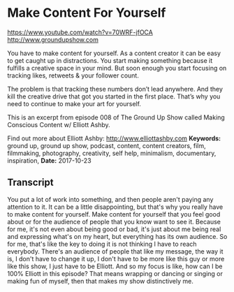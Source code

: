 # Make Content For Yourself
https://www.youtube.com/watch?v=70WRF-jfOCA
http://www.groundupshow.com

You have to make content for yourself. As a content creator it can be easy to get caught up in distractions. You start making something because it fulfills a creative space in your mind. But soon enough you start focusing on tracking likes, retweets & your follower count.

The problem is that tracking these numbers don’t lead anywhere. And they kill the creative drive that got you started in the first place. That’s why you need to continue to make your art for yourself.

This is an excerpt from episode 008 of The Ground Up Show called Making Conscious Content w/ Elliott Ashby.

Find out more about Elliott Ashby:  http://www.elliottashby.com
**Keywords:** ground up, ground up show, podcast, content, content creators, film, filmmaking, photography, creativity, self help, minimalism, documentary, inspiration, 
**Date:** 2017-10-23

## Transcript
 You put a lot of work into something, and then people aren't paying any attention to it. It can be a little disappointing, but that's why you really have to make content for yourself. Make content for yourself that you feel good about or for the audience of people that you know want to see it. Because for me, it's not even about being good or bad, it's just about me being real and expressing what's on my heart, but everything has its own audience. So for me, that's like the key to doing it is not thinking I have to reach everybody. There's an audience of people that like my message, the way it is, I don't have to change it up, I don't have to be more like this guy or more like this show, I just have to be Elliott. And so my focus is like, how can I be 100% Elliott in this episode? That means wrapping or dancing or singing or making fun of myself, then that makes my show distinctively me.
